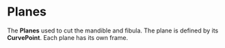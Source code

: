 # Planes

The **Planes** used to cut the mandible and fibula. The plane is defined by its **CurvePoint**. Each plane has its own frame.
